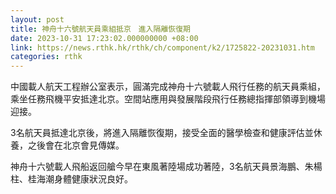 ```yaml
---
layout: post
title: 神舟十六號航天員乘組抵京　進入隔離恢復期
date: 2023-10-31 17:23:02.000000000 +08:00
link: https://news.rthk.hk/rthk/ch/component/k2/1725822-20231031.htm
categories: rthk
---
```


中國載人航天工程辦公室表示，圓滿完成神舟十六號載人飛行任務的航天員乘組，乘坐任務飛機平安抵達北京。空間站應用與發展階段飛行任務總指揮部領導到機場迎接。

3名航天員抵達北京後，將進入隔離恢復期，接受全面的醫學檢查和健康評估並休養，之後會在北京會見傳媒。

神舟十六號載人飛船返回艙今早在東風著陸場成功著陸，3名航天員景海鵬、朱楊柱、桂海潮身體健康狀況良好。
